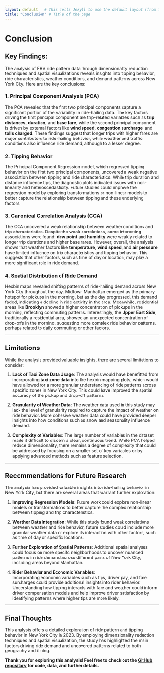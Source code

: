 ```yaml
---
layout: default   # This tells Jekyll to use the default layout (from the theme)
title: "Conclusion" # Title of the page
---
```


# Conclusion

## **Key Findings**:

The analysis of FHV ride pattern data through dimensionality reduction techniques and spatial visualizations reveals insights into tipping behavior, ride characteristics, weather conditions, and demand patterns across New York City. Here are the key conclusions:

### 1. **Principal Component Analysis (PCA)**

The PCA revealed that the first two principal components capture a significant portion of the variability in ride-hailing data. The key factors driving the first principal component are trip-related variables such as **trip distances**, **duration**, and **base fare**, while the second principal component is driven by external factors like **wind speed**, **congestion surcharge**, and **tolls charged**. These findings suggest that longer trips with higher fares are major contributors to ride-hailing behavior, while weather and traffic conditions also influence ride demand, although to a lesser degree.

### 2. **Tipping Behavior**

The Principal Component Regression model, which regressed tipping behavior on the first two principal components, uncovered a weak negative association between tipping and ride characteristics. While trip duration and distance influence tips, the diagnostic plots indicated issues with non-linearity and heteroscedasticity. Future studies could improve the regression model by exploring transformations or non-linear models to better capture the relationship between tipping and these underlying factors.

### 3. **Canonical Correlation Analysis (CCA)**

The CCA uncovered a weak relationship between weather conditions and trip characteristics. Despite the weak correlations, some interesting associations were found: **dew point** and **humidity** were weakly related to longer trip durations and higher base fares. However, overall, the analysis shows that weather factors like **temperature**, **wind speed**, and **air pressure** have limited influence on trip characteristics and tipping behavior. This suggests that other factors, such as time of day or location, may play a more significant role in ride demand.

### 4. **Spatial Distribution of Ride Demand**

Hexbin maps revealed shifting patterns of ride-hailing demand across New York City throughout the day. Midtown Manhattan emerged as the primary hotspot for pickups in the morning, but as the day progressed, this demand faded, indicating a decline in ride activity in the area. Meanwhile, residential areas like **Brooklyn** showed a higher concentration of pickups in the morning, reflecting commuting patterns. Interestingly, the **Upper East Side**, traditionally a residential area, showed an unexpected concentration of drop-offs in the morning, suggesting more complex ride behavior patterns, perhaps related to daily commuting or other factors.

--- 

## **Limitations**

While the analysis provided valuable insights, there are several limitations to consider:

1. **Lack of Taxi Zone Data Usage**: The analysis would have benefitted from incorporating **taxi zone data** into the hexbin mapping plots, which would have allowed for a more granular understanding of ride patterns across specific zones in New York City. This could have improved the spatial accuracy of the pickup and drop-off patterns.
  
2. **Granularity of Weather Data**: The weather data used in this study may lack the level of granularity required to capture the impact of weather on ride behavior. More  cohesive weather data could have provided deeper insights into how conditions such as snow and seasonality influence demand.

3. **Complexity of Variables**: The large number of variables in the dataset made it difficult to discern a clear, continuous trend. While PCA helped reduce dimensionality, there remains a degree of complexity that could be addressed by focusing on a smaller set of key variables or by applying advanced methods such as feature selection.

---

## **Recommendations for Future Research**

The analysis has provided valuable insights into ride-hailing behavior in New York City, but there are several areas that warrant further exploration:

1. **Improving Regression Models**: Future work could explore non-linear models or transformations to better capture the complex relationship between tipping and trip characteristics.
  
2. **Weather Data Integration**: While this study found weak correlations between weather and ride behavior, future studies could include more granular weather data or explore its interaction with other factors, such as time of day or specific locations.

3. **Further Exploration of Spatial Patterns**: Additional spatial analyses could focus on more specifc neighborhoods to uncover nuanced patterns in ride demand across different parts of New York City, including areas beyond Manhattan.

4.  **Rider Behavior and Economic Variables**:  
  Incorporating economic variables such as tips, driver pay, and fare surcharges could provide additional insights into rider behavior. Understanding how tipping interacts with fare and weather could inform driver compensation models and help improve driver satisfaction by identifying patterns where higher tips are more likely.

---

## **Final Thoughts**

This analysis offers a detailed exploration of ride pattern and tipping behavior in New York City in 2023. By employing dimensionality reduction techniques and spatial visualization, the study has highlighted the main factors driving ride demand and uncovered patterns related to both geography and timing. 

**Thank you for exploring this analysis! Feel free to check out the [GitHub repository](https://github.com/weij5678/NYC-FinalTaxi/tree/main) for code, data, and further details.**
